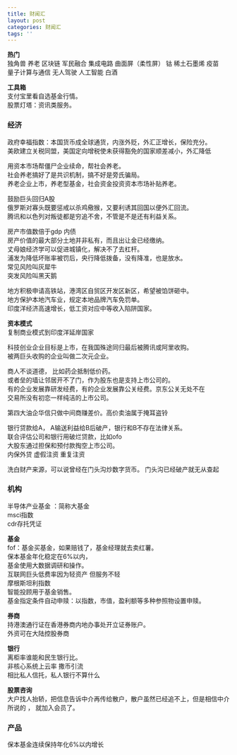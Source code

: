 ```yaml
---
title: 财闻汇
layout: post
categories: 财闻汇
tags: ''
---
```

**热门**   
独角兽 养老  区块链  军民融合 集成电路  曲面屏（柔性屏） 钴 稀土石墨烯   疫苗   
量子计算与通信 无人驾驶 人工智能 白酒

**工具箱**  
支付宝里看自选基金行情。  
股票灯塔：资讯类服务。  

### 经济    
政府幸福指数：本国货币成全球通货，内涨外贬，外汇正增长，保险充分。  
美欧建立关税同盟，美国定向增税使未获得豁免的国家顺差减小，外汇降低   

用资本市场帮僵尸企业续命，帮社会养老。  
社会养老搞好了是共识机制，搞不好是旁氏骗局。  
养老企业上市，养老型基金，社会资金投资资本市场补贴养老。  

鼓励巨头回归A股  
俄罗斯对寡头既要惩戒以杀鸡儆猴，又要利诱其回国以便外汇回流。   
腾讯和以色列对叛徒都是穷追不舍，不管是不是还有利益关系。   

房产市值数倍于gdp 内债  
房产价值的最大部分土地并非私有，而且出让金已经缴纳。  
丈母娘经济学可以促进城镇化，解决不了去杠杆。  
浦发为降低坏账率被罚后，央行降低拨备，没有降准，也是放水。  
常见风险叫灰犀牛   
突发风险叫黑天鹅   

地方积极申请高铁站，港湾区自贸区开发区新区，希望被馅饼砸中。  
地方保护本地汽车业，规定本地品牌汽车免罚单。   
印度洋经济高速增长，低工资对应中等收入陷阱国家。   

**资本模式**  
复制商业模式到印度洋延岸国家   

科技创业企业目标是上市，在我国殊途同归最后被腾讯或阿里收购。  
被两巨头收购的企业叫做二次元企业。  

商人不谈道德， 比如药企抵制低价药。  
或者垒的墙让邻居开不了门，作为股东也是支持上市公司的。  
有的企业发展靠研发经费，有的企业发展靠公关经费。京东公关无处不在  
交易所没有初恋一样纯洁的上市公司。  

第四大油企华信只做中间商赚差价。高价卖油属于掩耳盗铃   

银行贷款给A， A输送利益给B后破产，银行和B不存在法律关系。  
联合评估公司和银行用破烂贷款，比如ofo   
大股东通过担保和预付款掏空上市公司。   
内保外贷 虚假注资 重复注资

洗白财产来源，可以说曾经在门头沟炒数字货币。 门头沟已经破产就无从查起   

### 机构   
半导体产业基金 ：简称大基金  
msci指数  
cdr存托凭证  

**基金**  
fof：基金买基金，如果赔钱了，基金经理就去卖红薯。  
保本基金年化稳定在6%以内，  
基金使用大数据调研和操作。  
互联网巨头低费率因为轻资产  但服务不轻  
摩根斯坦利指数  
智能投顾用于基金销售。  
基金指定条件自动申赎：以指数，市值，盈利额等多种参照物设置申赎。  

**券商**  
持港澳通行证在香港券商内地办事处开立证券账户。  
外资可在大陆控股券商   

**银行**  
离柜率谁能和民生银行比。  
非核心系统上云率  撒币引流   
相比私人信托，私人银行不算什么  

**股票咨询**  
大户找人抬轿，把信息告诉中介再传给散户，散户虽然已经追不上，但是相信中介所说的 ，
就加入会员了。  
### 产品
保本基金连续保持年化6%以内增长   
